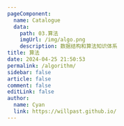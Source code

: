 ```yaml
---
pageComponent:
  name: Catalogue
  data:
    path: 03.算法
    imgUrl: /img/algo.png
    description: 数据结构和算法知识体系
title: 算法
date: 2024-04-25 21:50:53
permalink: /algorithm/
sidebar: false
article: false
comment: false
editLink: false
author:
  name: Cyan
  link: https://willpast.github.io/
---
```

